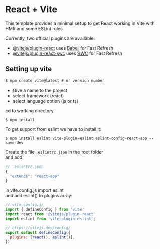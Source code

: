 # React + Vite

This template provides a minimal setup to get React working in Vite with HMR and some ESLint rules.

Currently, two official plugins are available:

- [@vitejs/plugin-react](https://github.com/vitejs/vite-plugin-react/blob/main/packages/plugin-react/README.md) uses [Babel](https://babeljs.io/) for Fast Refresh
- [@vitejs/plugin-react-swc](https://github.com/vitejs/vite-plugin-react-swc) uses [SWC](https://swc.rs/) for Fast Refresh

## Setting up vite

```
$ npm create vite@latest # or version number
```
- Give a name to the project
- select framework (react)  
- select language option (js or ts)

cd to working directory
```
$ npm install
```
To get support from eslint we have to install it:
```
$ npm install eslint vite-plugin-eslint eslint-config-react-app --save-dev
```
Create the file `.eslintrc.json` in the root folder  
and add:
```javascript
// .eslintrc.json
{
  "extends": "react-app"
}
```
in vite.config.js import eslint  
and add eslint() to plugins array:
```javascript
// vite.config.js
import { defineConfig } from 'vite'
import react from '@vitejs/plugin-react'
import eslint from 'vite-plugin-eslint';

// https://vitejs.dev/config/
export default defineConfig({
  plugins: [react(), eslint()],
})
```

